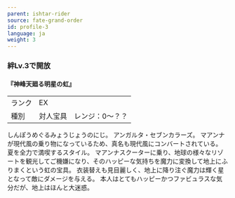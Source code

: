 ```yaml
---
parent: ishtar-rider
source: fate-grand-order
id: profile-3
language: ja
weight: 3
---
```


### 絆Lv.3で開放

#### 『神峰天廻る明星の虹』

<table>
  <tr><td>ランク</td><td>EX</td></tr>
  <tr><td>種別</td><td>対人宝具　レンジ：0～？？</td></tr>
</table>

しんぽうめぐるみょうじょうのにじ。
アンガルタ・セブンカラーズ。
マアンナが現代風の乗り物になっているため、真名も現代風にコンバートされている。
夏を全力で満喫するスタイル。
マアンナスクーターに乗り、地球の様々なリゾートを観光してご機嫌になり、そのハッピーな気持ちを魔力に変換して地上にふりまくという虹の宝具。
衣装替えも見目麗しく、地上に降り注ぐ魔力は輝く星となって敵にダメージを与える。
本人はとてもハッピーかつファビュラスな気分だが、地上はほんと大迷惑。
